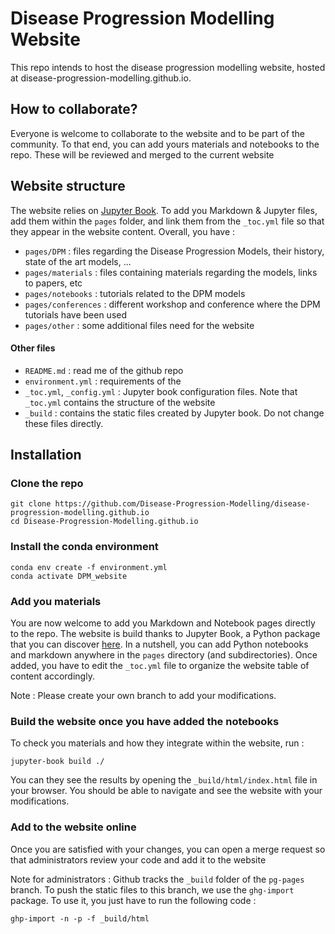 # Disease Progression Modelling Website

This repo intends to host the disease progression modelling website, hosted at disease-progression-modelling.github.io.


## How to collaborate?

Everyone is welcome to collaborate to the website and to be part of the community.
To that end, you can add yours materials and notebooks to the repo.
These will be reviewed and merged to the current website


## Website structure

The website relies on [Jupyter Book](https://jupyterbook.org/).
To add you Markdown & Jupyter files, add them within the `pages` folder, and link them from the `_toc.yml` file so that they appear in the website content.
Overall, you have :
- `pages/DPM` : files regarding the Disease Progression Models, their history, state of the art models, ...
- `pages/materials` : files containing materials regarding the models, links to papers, etc
- `pages/notebooks` : tutorials related to the DPM models
- `pages/conferences` : different workshop and conference where the DPM tutorials have been used
- `pages/other` : some additional files need for the website


#### Other files
- `README.md` : read me of the github repo
- `environment.yml` : requirements of the
- `_toc.yml`, `_config.yml` : Jupyter book configuration files. Note that `_toc.yml` contains the structure of the website
- `_build` : contains the static files created by Jupyter book. Do not change these files directly.



## Installation

### Clone the repo
```
git clone https://github.com/Disease-Progression-Modelling/disease-progression-modelling.github.io
cd Disease-Progression-Modelling.github.io
```

### Install the conda environment
```
conda env create -f environment.yml
conda activate DPM_website
```

### Add you materials

You are now welcome to add you Markdown and Notebook pages directly to the repo.
The website is build thanks to Jupyter Book, a Python package that you can discover [here](https://jupyterbook.org/).
In a nutshell, you can add Python notebooks and markdown anywhere in the `pages` directory (and subdirectories). Once added, you have to edit the `_toc.yml` file to organize the website table of content accordingly.


Note : Please create your own branch to add your modifications.

### Build the website once you have added the notebooks

To check you materials and how they integrate within the website, run :  
```
jupyter-book build ./
```
You can they see the results by opening the `_build/html/index.html` file in your browser.
You should be able to navigate and see the website with your modifications.

### Add to the website online

Once you are satisfied with your changes, you can open a merge request so that administrators review your code and add it to the website

Note for administrators :
Github tracks the `_build` folder of the `pg-pages` branch. To push the static files to this branch, we use the `ghg-import` package.
To use it, you just have to run the following code :
```
ghp-import -n -p -f _build/html
```
